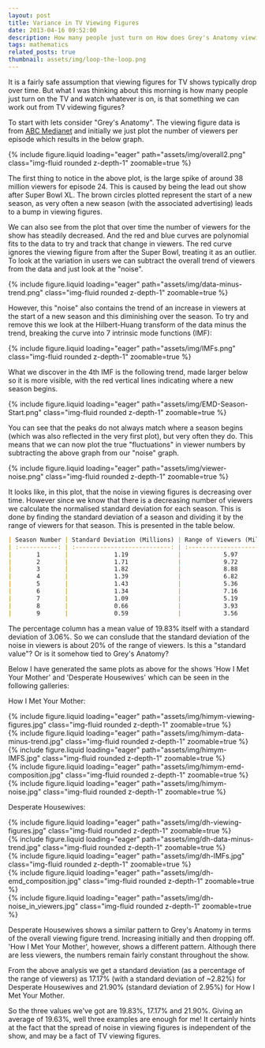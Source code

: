 ```yaml
---
layout: post
title: Variance in TV Viewing Figures
date: 2013-04-16 09:52:00
description: How many people just turn on How does Grey's Anatomy viewing figures vary over time?
tags: mathematics
related_posts: true
thumbnail: assets/img/loop-the-loop.png
---
```


It is a fairly safe assumption that viewing figures for TV shows typically drop over time. But what I was thinking about this morning is how many people just turn on the TV and watch whatever is on, is that something we can work out from TV videwing figures?

To start with lets consider "Grey's Anatomy". The viewing figure data is from <a href="http://abcmedianet.com/web/homepage/default.aspx" target="_blank">ABC Medianet</a> and initially we just plot the number of viewers per episode which results in the below graph.

<div class="row mt-3">
    <div class="col-sm mt-3 mt-md-0">
        {% include figure.liquid loading="eager" path="assets/img/overall2.png" class="img-fluid rounded z-depth-1" zoomable=true %}
    </div>
</div>

The first thing to notice in the above plot, is the large spike of around 38 million viewers for episode 24. This is caused by being the lead out show after Super Bowl XL. The brown circles plotted represent the start of a new season, as very often a new season (with the associated advertising) leads to a bump in viewing figures.

We can also see from the plot that over time the number of viewers for the show has steadily decreased. And the red and blue curves are polynomial fits to the data to try and track that change in viewers. The red curve ignores the viewing figure from after the Super Bowl, treating it as an outlier. To look at the variation in users we can subtract the overall trend of viewers from the data and just look at the "noise".

<div class="row mt-3">
    <div class="col-sm mt-3 mt-md-0">
        {% include figure.liquid loading="eager" path="assets/img/data-minus-trend.png" class="img-fluid rounded z-depth-1" zoomable=true %}
    </div>
</div>

However, this "noise" also contains the trend of an increase in viewers at the start of a new season and this diminishing over the season. To try and remove this we look at the Hilbert-Huang transform of the data minus the trend, breaking the curve into 7 intrinsic mode functions (IMF):

<div class="row mt-3">
    <div class="col-sm mt-3 mt-md-0">
        {% include figure.liquid loading="eager" path="assets/img/IMFs.png" class="img-fluid rounded z-depth-1" zoomable=true %}
    </div>
</div>

What we discover in the 4th IMF is the following trend, made larger below so it is more visible, with the red vertical lines indicating where a new season begins.

<div class="row mt-3">
    <div class="col-sm mt-3 mt-md-0">
        {% include figure.liquid loading="eager" path="assets/img/EMD-Season-Start.png" class="img-fluid rounded z-depth-1" zoomable=true %}
    </div>
</div>

You can see that the peaks do not always match where a season begins (which was also reflected in the very first plot), but very often they do. This means that we can now plot the true "fluctuations" in viewer numbers by subtracting the above graph from our "noise" graph.

<div class="row mt-3">
    <div class="col-sm mt-3 mt-md-0">
        {% include figure.liquid loading="eager" path="assets/img/viewer-noise.png" class="img-fluid rounded z-depth-1" zoomable=true %}
    </div>
</div>

It looks like, in this plot, that the noise in viewing figures is decreasing over time. However since we know that there is a decreasing number of viewers we calculate the normalised standard deviation for each season. This is done by finding the standard deviation of a season and dividing it by the range of viewers for that season. This is presented in the table below.

```markdown
| Season Number | Standard Deviation (Millions) | Range of Viewers (Million) | (Standard Deviation / Range ) \* 100 (%) |
| :-----------: | :---------------------------: | :------------------------: | :--------------------------------------: |
|       1       |             1.19              |            5.97            |                  19.99                   |
|       2       |             1.71              |            9.72            |                  17.60                   |
|       3       |             1.82              |            8.88            |                  20.45                   |
|       4       |             1.39              |            6.82            |                  20.31                   |
|       5       |             1.43              |            5.36            |                  26.76                   |
|       6       |             1.34              |            7.16            |                  18.70                   |
|       7       |             1.09              |            5.19            |                  21.10                   |
|       8       |             0.66              |            3.93            |                  16.88                   |
|       9       |             0.59              |            3.56            |                  16.67                   |

```

The percentage column has a mean value of 19.83% itself with a standard deviation of 3.06%. So we can conslude that the standard deviation of the noise in viewers is about 20% of the range of viewers. Is this a "standard value"? Or is it somehow tied to Grey's Anatomy?

Below I have generated the same plots as above for the shows 'How I Met Your Mother' and 'Desperate Housewives' which can be seen in the following galleries:

How I Met Your Mother:

<div class="row mt-3">
    <div class="col-sm mt-3 mt-md-0">
        {% include figure.liquid loading="eager" path="assets/img/himym-viewing-figures.jpg" class="img-fluid rounded z-depth-1" zoomable=true %}
    </div>
    <div class="col-sm mt-3 mt-md-0">
        {% include figure.liquid loading="eager" path="assets/img/himym-data-minus-trend.jpg" class="img-fluid rounded z-depth-1" zoomable=true %}
    </div>
	<div class="col-sm mt-3 mt-md-0">
        {% include figure.liquid loading="eager" path="assets/img/himym-IMFS.jpg" class="img-fluid rounded z-depth-1" zoomable=true %}
    </div>
	<div class="col-sm mt-3 mt-md-0">
        {% include figure.liquid loading="eager" path="assets/img/himym-emd-composition.jpg" class="img-fluid rounded z-depth-1" zoomable=true %}
    </div>
	<div class="col-sm mt-3 mt-md-0">
        {% include figure.liquid loading="eager" path="assets/img/himym-noise.jpg" class="img-fluid rounded z-depth-1" zoomable=true %}
    </div>
</div>

Desperate Housewives:

<div class="row mt-3">
    <div class="col-sm mt-3 mt-md-0">
        {% include figure.liquid loading="eager" path="assets/img/dh-viewing-figures.jpg" class="img-fluid rounded z-depth-1" zoomable=true %}
    </div>
    <div class="col-sm mt-3 mt-md-0">
        {% include figure.liquid loading="eager" path="assets/img/dh-data-minus-trend.jpg" class="img-fluid rounded z-depth-1" zoomable=true %}
    </div>
	<div class="col-sm mt-3 mt-md-0">
        {% include figure.liquid loading="eager" path="assets/img/dh-IMFs.jpg" class="img-fluid rounded z-depth-1" zoomable=true %}
    </div>
	<div class="col-sm mt-3 mt-md-0">
        {% include figure.liquid loading="eager" path="assets/img/dh-emd_composition.jpg" class="img-fluid rounded z-depth-1" zoomable=true %}
    </div>
	<div class="col-sm mt-3 mt-md-0">
        {% include figure.liquid loading="eager" path="assets/img/dh-noise_in_viewers.jpg" class="img-fluid rounded z-depth-1" zoomable=true %}
    </div>
</div>

Desperate Housewives shows a similar pattern to Grey's Anatomy in terms of the overall viewing figure trend. Increasing initially and then dropping off. 'How I Met Your Mother', however, shows a different pattern. Although there are less viewers, the numbers remain fairly constant throughout the show.

From the above analysis we get a standard deviation (as a percentage of the range of viewers) as 17.17% (with a standard deviation of ~2.82%) for Desperate Housewives and 21.90% (standard deviation of 2.95%) for How I Met Your Mother.

So the three values we've got are 19.83%, 17.17% and 21.90%. Giving an average of 19.63%, well three examples are enough for me! It certainly hints at the fact that the spread of noise in viewing figures is independent of the show, and may be a fact of TV viewing figures.
		